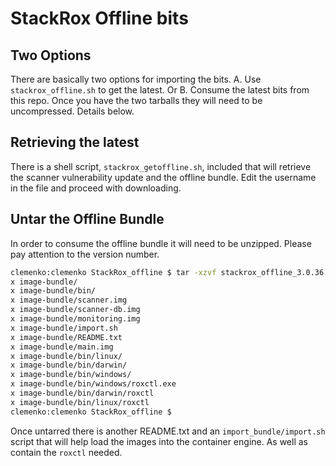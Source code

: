 # StackRox Offline bits

## Two Options

There are basically two options for importing the bits. A. Use `stackrox_offline.sh` to get the latest. Or B. Consume the latest bits from this repo. Once you have the two tarballs they will need to be uncompressed. Details below.

## Retrieving the latest

There is a shell script, `stackrox_getoffline.sh`, included that will retrieve the scanner vulnerability update and the offline bundle. Edit the username in the file and proceed with downloading.

## Untar the Offline Bundle

In order to consume the offline bundle it will need to be unzipped. Please pay attention to the version number.

```bash
clemenko:clemenko StackRox_offline $ tar -xzvf stackrox_offline_3.0.36.1.tar.gz 
x image-bundle/
x image-bundle/bin/
x image-bundle/scanner.img
x image-bundle/scanner-db.img
x image-bundle/monitoring.img
x image-bundle/import.sh
x image-bundle/README.txt
x image-bundle/main.img
x image-bundle/bin/linux/
x image-bundle/bin/darwin/
x image-bundle/bin/windows/
x image-bundle/bin/windows/roxctl.exe
x image-bundle/bin/darwin/roxctl
x image-bundle/bin/linux/roxctl
clemenko:clemenko StackRox_offline $
```

Once untarred there is another README.txt and an `import_bundle/import.sh` script that will help load the images into the container engine. As well as contain the `roxctl` needed.
